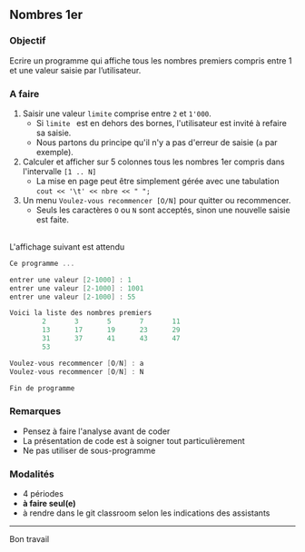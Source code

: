 ## Nombres 1er

### Objectif
Ecrire un programme qui affiche tous les nombres premiers compris entre 1 et une valeur saisie par l’utilisateur.

### A faire
1. Saisir une valeur `limite` comprise entre `2` et `1'000`.
	- Si `limite ` est en dehors des bornes, l'utilisateur est invité à refaire sa saisie.
	- Nous partons du principe qu'il n'y a pas d'erreur de saisie (`a` par exemple).
2. Calculer et afficher sur 5 colonnes tous les nombres 1er compris dans l'intervalle `[1 .. N]`
    - La mise en page peut être simplement gérée avec une tabulation `cout << '\t' << nbre << " ";`
3. Un menu `Voulez-vous recommencer [O/N]` pour quitter ou recommencer.
	- Seuls les caractères `O` ou `N` sont acceptés, sinon une nouvelle saisie est faite.

<br>
L'affichage suivant est attendu

~~~cpp
Ce programme ...

entrer une valeur [2-1000] : 1 
entrer une valeur [2-1000] : 1001
entrer une valeur [2-1000] : 55

Voici la liste des nombres premiers
        2       3       5       7       11 
        13      17      19      23      29 
        31      37      41      43      47 
        53 

Voulez-vous recommencer [O/N] : a
Voulez-vous recommencer [O/N] : N

Fin de programme
~~~

### Remarques
- Pensez à faire l'analyse avant de coder
- La présentation de code est à soigner tout particulièrement
- Ne pas utiliser de sous-programme

### Modalités
- 4 périodes
- **à faire seul(e)**
- à rendre dans le git classroom selon les indications des assistants

---
Bon travail